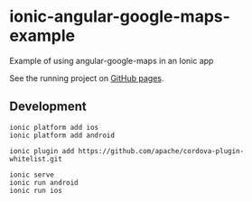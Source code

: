 ionic-angular-google-maps-example
=========================

Example of using angular-google-maps in an Ionic app

See the running project on [GitHub pages](http://jessamynsmith.github.io/ionic-angular-google-maps-example/www/index.html).


Development
-----------

    ionic platform add ios
    ionic platform add android

    ionic plugin add https://github.com/apache/cordova-plugin-whitelist.git

    ionic serve
    ionic run android
    ionic run ios
